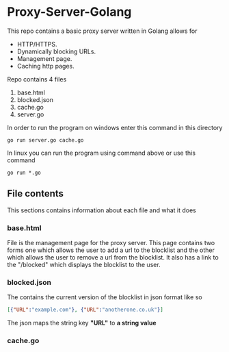 # Proxy-Server-Golang
This repo contains a basic proxy server written in Golang allows for

* HTTP/HTTPS.
* Dynamically blocking URLs.
* Management page.
* Caching http pages.

Repo contains 4 files

1. base.html
2. blocked.json
3. cache.go
4. server.go

In order to run the program on windows enter this command in this directory
```
go run server.go cache.go
```

In linux you can run the program using command above or use this command

```
go run *.go
```

## File contents
This sections contains information about each file and what it does

### base.html
File is the management page for the proxy server. This page contains two forms
one which allows the user to add a url to the blocklist and the other which allows the user to remove a url from the blocklist. It also has a link to the "/blocked" which displays the blocklist to the user.

### blocked.json
The contains the current version of the blocklist in json format like so
```json
[{"URL":"example.com"}, {"URL":"anotherone.co.uk"}]
```
The json maps the string key **"URL"** to **a string value**


### cache.go
